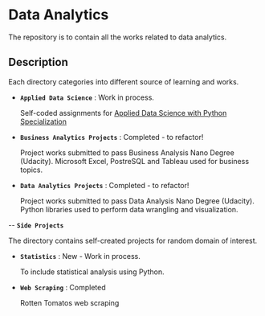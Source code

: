 # Data Analytics

The repository is to contain all the works related to data analytics.

## Description 

Each directory categories into different source of learning and works.

- **`Applied Data Science`** : Work in process. 

  Self-coded assignments for [Applied Data Science with Python Specialization](https://www.coursera.org/specializations/data-science-python)
  
- **`Business Analytics Projects`** : Completed - to refactor!
  
  Project works submitted to pass Business Analysis Nano Degree (Udacity). Microsoft Excel, PostreSQL and Tableau used for business topics.

- **`Data Analytics Projects`** : Completed - to refactor!

  Project works submitted to pass Data Analysis Nano Degree (Udacity). Python libraries used to perform data wrangling and visualization.

-- **`Side Projects`**

  The directory contains self-created projects for random domain of interest.

- **`Statistics`** : New - Work in process. 

  To include statistical analysis using Python.
  
- **`Web Scraping`** : Completed

  Rotten Tomatos web scraping 



